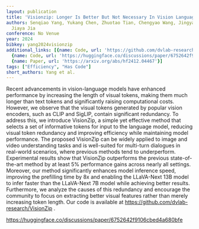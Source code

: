 ```yaml
---
layout: publication
title: 'Visionzip: Longer Is Better But Not Necessary In Vision Language Models'
authors: Senqiao Yang, Yukang Chen, Zhuotao Tian, Chengyao Wang, Jingyao Li, Bei Yu,
  Jiaya Jia
conference: No Venue
year: 2024
bibkey: yang2024visionzip
additional_links: [{name: Code, url: 'https://github.com/dvlab-research/VisionZip'},
  {name: Code, url: 'https://huggingface.co/discussions/paper/6752642f9106cbed4a680bfe'},
  {name: Paper, url: 'https://arxiv.org/abs/hf2412.04467'}]
tags: ["Efficiency", "Has Code"]
short_authors: Yang et al.
---
```

Recent advancements in vision-language models have enhanced performance by increasing the length of visual tokens, making them much longer than text tokens and significantly raising computational costs. However, we observe that the visual tokens generated by popular vision encoders, such as CLIP and SigLIP, contain significant redundancy. To address this, we introduce VisionZip, a simple yet effective method that selects a set of informative tokens for input to the language model, reducing visual token redundancy and improving efficiency while maintaining model performance. The proposed VisionZip can be widely applied to image and video understanding tasks and is well-suited for multi-turn dialogues in real-world scenarios, where previous methods tend to underperform. Experimental results show that VisionZip outperforms the previous state-of-the-art method by at least 5% performance gains across nearly all settings. Moreover, our method significantly enhances model inference speed, improving the prefilling time by 8x and enabling the LLaVA-Next 13B model to infer faster than the LLaVA-Next 7B model while achieving better results. Furthermore, we analyze the causes of this redundancy and encourage the community to focus on extracting better visual features rather than merely increasing token length. Our code is available at https://github.com/dvlab-research/VisionZip .

https://huggingface.co/discussions/paper/6752642f9106cbed4a680bfe